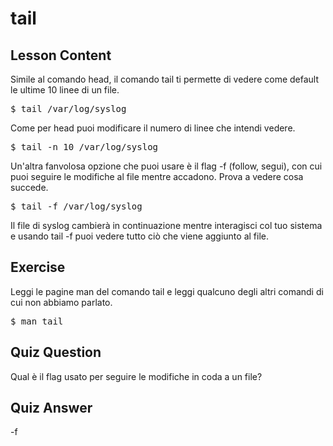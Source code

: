 # tail

## Lesson Content

Simile al comando head, il comando tail ti permette di vedere come default le ultime 10 linee di un file.

<pre>$ tail /var/log/syslog</pre>

Come per head puoi modificare il numero di linee che intendi vedere.

<pre>$ tail -n 10 /var/log/syslog</pre>

Un'altra fanvolosa opzione che puoi usare è il flag -f (follow, segui), con cui puoi seguire le modifiche al file mentre accadono. Prova a vedere cosa succede.

<pre>$ tail -f /var/log/syslog</pre>

Il file di syslog cambierà in continuazione mentre interagisci col tuo sistema e usando tail -f puoi vedere tutto ciò che viene aggiunto al file.

## Exercise

Leggi le pagine man del comando tail e leggi qualcuno degli altri comandi di cui non abbiamo parlato.

<pre>$ man tail</pre>

## Quiz Question

Qual è il flag usato per seguire le modifiche in coda a un file?

## Quiz Answer

-f
